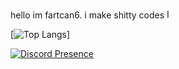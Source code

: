 hello im fartcan6. i make shitty codes <img src="https://github.com/fartcan6/fartcan6/assets/121769974/a6a400fb-e92a-4101-a6b4-809dc562e432" alt="Image" width="15">

[![Top Langs](https://github-readme-stats.vercel.app/api/top-langs/?username=fartcan6&layout=donut-vertical)]

[![Discord Presence](https://lanyard.cnrad.dev/api/903824121534754887)](https://discord.com/users/903824121534754887)

